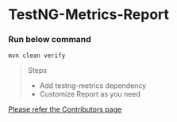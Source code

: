 # TestNG-Metrics-Report

### Run below command
```mvn clean verify```

> Steps
> - Add testng-metrics dependency
> - Customize Report as you need

[Please refer the Contributors page](https://github.com/adiralashiva8/testng-metrics)




